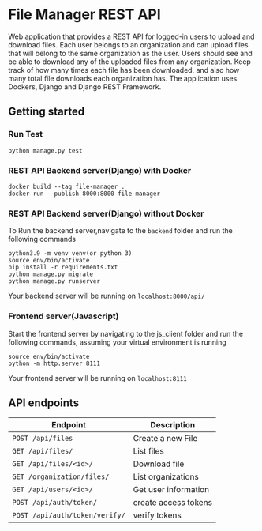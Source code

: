 # File Manager REST API

Web application that provides a REST API for logged-in users to upload and download files. Each user belongs to an organization and can upload files that will belong to the same organization as the user. Users should see and be able to download any of the uploaded files from any organization. Keep track of how many times each file has been downloaded, and also how many total file downloads each organization has. The application uses Dockers, Django and Django REST Framework.

## Getting started

### Run Test

```
python manage.py test
```

### REST API Backend server(Django) with Docker

```
docker build --tag file-manager .
docker run --publish 8000:8000 file-manager
```

### REST API Backend server(Django) without Docker

To Run the backend server,navigate to the `backend` folder and run the following commands

```
python3.9 -m venv venv(or python 3)
source env/bin/activate
pip install -r requirements.txt
python manage.py migrate
python manage.py runserver

```

Your backend server will be running on `localhost:8000/api/`

### Frontend server(Javascript)

Start the frontend server by navigating to the js_client folder and run the following commands, assuming your virtual environment is running

```
source env/bin/activate
python -m http.server 8111

```

Your frontend server will be running on `localhost:8111`

## API endpoints

| Endpoint                       | Description          |
| ------------------------------ | -------------------- |
| `POST /api/files`              | Create a new File    |
| `GET /api/files/`              | List files           |
| `GET /api/files/<id>/`         | Download file        |
| `GET /organization/files/`     | List organizations   |
| `GET /api/users/<id>/`         | Get user information |
| `POST /api/auth/token/`        | create access tokens |
| `POST /api/auth/token/verify/` | verify tokens        |
